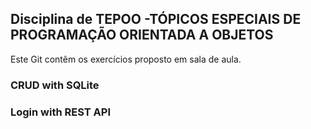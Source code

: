 ## Disciplina de TEPOO -TÓPICOS ESPECIAIS DE PROGRAMAÇÃO ORIENTADA A OBJETOS
Este Git contêm os exercícios proposto em sala de aula.

### CRUD with SQLite 
### Login with REST API
